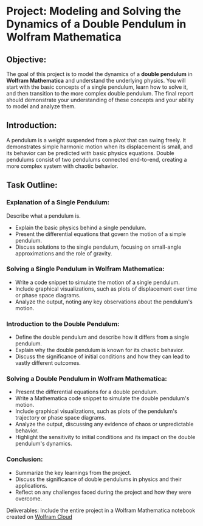 # Project: Modeling and Solving the Dynamics of a Double Pendulum in Wolfram Mathematica

## Objective:
The goal of this project is to model the dynamics of a **double pendulum** in **Wolfram Mathematica** and understand the underlying physics. You will start with the basic concepts of a single pendulum, learn how to solve it, and then transition to the more complex double pendulum. The final report should demonstrate your understanding of these concepts and your ability to model and analyze them.

## Introduction:
A pendulum is a weight suspended from a pivot that can swing freely. It demonstrates simple harmonic motion when its displacement is small, and its behavior can be predicted with basic physics equations. Double pendulums consist of two pendulums connected end-to-end, creating a more complex system with chaotic behavior.

## Task Outline:

### Explanation of a Single Pendulum:
Describe what a pendulum is.
- Explain the basic physics behind a single pendulum.
- Present the differential equations that govern the motion of a simple pendulum.
- Discuss solutions to the single pendulum, focusing on small-angle approximations and the role of gravity.

### Solving a Single Pendulum in Wolfram Mathematica:
- Write a code snippet to simulate the motion of a single pendulum.
- Include graphical visualizations, such as plots of displacement over time or phase space diagrams.
- Analyze the output, noting any key observations about the pendulum's motion.

### Introduction to the Double Pendulum:
- Define the double pendulum and describe how it differs from a single pendulum.
- Explain why the double pendulum is known for its chaotic behavior.
- Discuss the significance of initial conditions and how they can lead to vastly different outcomes.

### Solving a Double Pendulum in Wolfram Mathematica:
- Present the differential equations for a double pendulum.
- Write a Mathematica code snippet to simulate the double pendulum's motion.
- Include graphical visualizations, such as plots of the pendulum's trajectory or phase space diagrams.
- Analyze the output, discussing any evidence of chaos or unpredictable behavior.
- Highlight the sensitivity to initial conditions and its impact on the double pendulum's dynamics.

### Conclusion:
- Summarize the key learnings from the project.
- Discuss the significance of double pendulums in physics and their applications.
- Reflect on any challenges faced during the project and how they were overcome.

Deliverables:
Include the entire project in a Wolfram Mathematica notebook created on [Wolfram Cloud](https://www.wolframcloud.com/)
